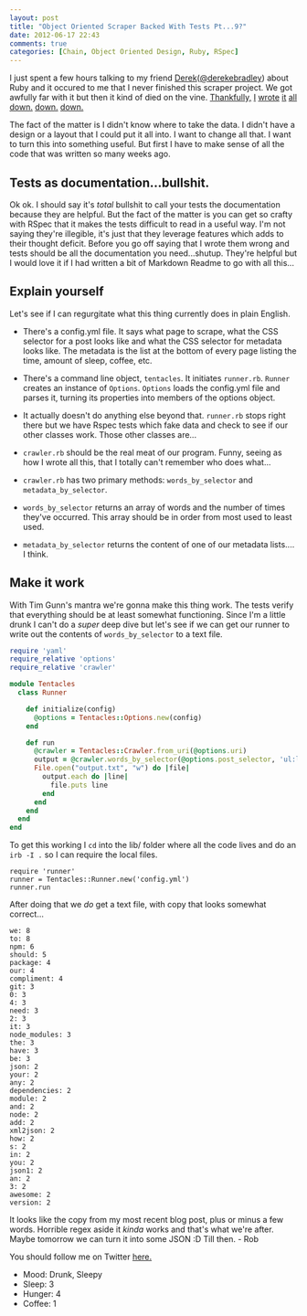 ```yaml
---
layout: post
title: "Object Oriented Scraper Backed With Tests Pt...9?"
date: 2012-06-17 22:43
comments: true
categories: [Chain, Object Oriented Design, Ruby, RSpec]
---
```


I just spent a few hours talking to my friend [Derek](http://derekbradley.com/)([@derekebradley](https://twitter.com/#!/derekebradley)) about Ruby and it occured to me that I never finished this scraper project. We got awfully far with it but then it kind of died on the vine. [Thankfully,](http://robdodson.me/blog/2012/05/06/object-oriented-scraper-backed-with-tests/) [I](http://robdodson.me/blog/2012/05/07/object-oriented-scraper-backed-with-tests-pt-2/) [wrote](http://robdodson.me/blog/2012/05/08/object-oriented-scraper-backed-with-tests-pt-3/) [it](http://robdodson.me/blog/2012/05/11/object-oriented-scraper-backed-with-tests-pt-4/) [all](http://robdodson.me/blog/2012/05/12/object-oriented-scraper-backed-with-tests-pt-5/) [down.](http://robdodson.me/blog/2012/05/13/object-oriented-scraper-backed-with-tests-pt-6/) [down.](http://robdodson.me/blog/2012/05/15/object-oriented-scraper-backed-with-tests-pt-7/) [down.](http://robdodson.me/blog/2012/05/16/object-oriented-scraper-backed-with-tests-pt-8/)

The fact of the matter is I didn't know where to take the data. I didn't have a design or a layout that I could put it all into. I want to change all that. I want to turn this into something useful. But first I have to make sense of all the code that was written so many weeks ago.

<!--more-->

## Tests as documentation...bullshit.

Ok ok. I should say it's *total* bullshit to call your tests the documentation because they are helpful. But the fact of the matter is you can get so crafty with RSpec that it makes the tests difficult to read in a useful way. I'm not saying they're illegible, it's just that they leverage features which adds to their thought deficit. Before you go off saying that I wrote them wrong and tests should be all the documentation you need...shutup. They're helpful but I would love it if I had written a bit of Markdown Readme to go with all this...

## Explain yourself

Let's see if I can regurgitate what this thing currently does in plain English.

- There's a config.yml file. It says what page to scrape, what the CSS selector for a post looks like and what the CSS selector for metadata looks like. The metadata is the list at the bottom of every page listing the time, amount of sleep, coffee, etc.

- There's a command line object, `tentacles`. It initiates `runner.rb`. `Runner` creates an instance of `Options`. `Options` loads the config.yml file and parses it, turning its properties into members of the options object.

- It actually doesn't do anything else beyond that. `runner.rb` stops right there but we have Rspec tests which fake data and check to see if our other classes work. Those other classes are...

- `crawler.rb` should be the real meat of our program. Funny, seeing as how I wrote all this, that I totally can't remember who does what...

- `crawler.rb` has two primary methods: `words_by_selector` and `metadata_by_selector`.

- `words_by_selector` returns an array of words and the number of times they've occurred. This array should be in order from most used to least used.

- `metadata_by_selector` returns the content of one of our metadata lists.... I think.

## Make it work

With Tim Gunn's mantra we're gonna make this thing work. The tests verify that everything should be at least somewhat functioning. Since I'm a little drunk I can't do a *super* deep dive but let's see if we can get our runner to write out the contents of `words_by_selector` to a text file.

``` ruby runner.rb
require 'yaml'
require_relative 'options'
require_relative 'crawler'

module Tentacles
  class Runner

    def initialize(config)
      @options = Tentacles::Options.new(config)
    end

    def run      
      @crawler = Tentacles::Crawler.from_uri(@options.uri)
      output = @crawler.words_by_selector(@options.post_selector, 'ul:last-child')
      File.open("output.txt", "w") do |file|
        output.each do |line|
          file.puts line
        end
      end
    end
  end
end
```

To get this working I `cd` into the lib/ folder where all the code lives and do an `irb -I .` so I can require the local files.

```
require 'runner'
runner = Tentacles::Runner.new('config.yml')
runner.run
```

After doing that we *do* get a text file, with copy that looks somewhat correct...

```
we: 8
to: 8
npm: 6
should: 5
package: 4
our: 4
compliment: 4
git: 3
0: 3
4: 3
need: 3
2: 3
it: 3
node_modules: 3
the: 3
have: 3
be: 3
json: 2
your: 2
any: 2
dependencies: 2
module: 2
and: 2
node: 2
add: 2
xml2json: 2
how: 2
s: 2
in: 2
you: 2
json1: 2
an: 2
3: 2
awesome: 2
version: 2
```

It looks like the copy from my most recent blog post, plus or minus a few words. Horrible regex aside it *kinda* works and that's what we're after. Maybe tomorrow we can turn it into some JSON :D Till then. - Rob

You should follow me on Twitter [here.](http://twitter.com/rob_dodson)

<ul class="personal-stats">
    <li>Mood: Drunk, Sleepy</li>
    <li>Sleep: 3</li>
    <li>Hunger: 4</li>
    <li>Coffee: 1</li>
</ul>